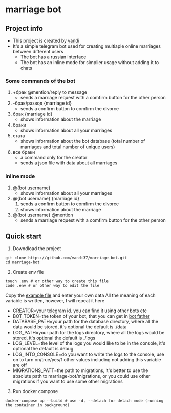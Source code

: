# marriage bot

## Project info

- This project is created by [vandi](https://github.com/vandi37)
- It's a simple telegram bot used for creating multiaple online marriages between different users
  - The bot has a russian interface
  - The bot has an inline mode for simplier usage without adding it to chats

### Some commands of the bot

1. +брак @mention/reply to message
   - sends a marriage request with a comfirm button for the other person
2. -брак/развод {marriage id}
   - sends a confirm button to comfirm the divorce
3. брак {marriage id}
   - shows information about the marriage
4. браки
   - shows information about all your marriages
5. стата
   - shows information about the bot database (total number of marriages and total number of unique users)
6. все браки
   - a command only for the creator
   - sends a json file with data about all marriages

### inline mode

1. @{bot username}
   - shows information about all your marriages
3. @{bot username} {marriage id}
   1. sends a confirm button to comfirm the divorce
   2. shows information about the marriage
3. @{bot username} @mention
   - sends a marriage request with a comfirm button for the other person

## Quick start

1. Downdload the project
   
  ```shell
  git clone https://github.com/vandi37/marriage-bot.git
  cd marriage-bot
  ```
2. Create env file

  ```shell
  touch .env # or other way to create this file
  code .env # or other way to edit the file
  ```
  Copy the [example file](.example.env) and enter your own data 
  All the meaning of each variable is written, however, I will repeat it here
  - CREATOR=your telegram id. you can find it using other bots etc
  - BOT_TOKEN=the token of your bot, that you can get in [bot father](https://t.me/BotFather)
  - DATABASE_PATH=your path for the database directory, where all the data would be stored, it's optional the default is ./data
  - LOG_PATH=your path for the logs directory, where all the logs would be stored, it's optional the default is ./logs
  - LOG_LEVEL=the level of the logs you would like to be in the console, it's optional the default is debug
  - LOG_INTO_CONSOLE=do you want to write the logs to the console, use on to turn on/true/yes/1 other values including not adding this variable are off
  - MIGRATIONS_PATT=the path to migrations, it's better to use the absolute path to marriage-bot/migrations, or you could use other migrations if you want to use some other migrations

3. Run docker compose

  ```shell
  docker-compose up --build # use -d, --detach for detach mode (running the container in background)
  ```

